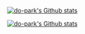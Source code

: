 <!--
### Hi there 👋

**do-park/do-park** is a ✨ _special_ ✨ repository because its `README.md` (this file) appears on your GitHub profile.

Here are some ideas to get you started:

- 🔭 I’m currently working on ...
- 🌱 I’m currently learning ...
- 👯 I’m looking to collaborate on ...
- 🤔 I’m looking for help with ...
- 💬 Ask me about ...
- 📫 How to reach me: ...
- 😄 Pronouns: ...
- ⚡ Fun fact: ...
-->

[![do-park's Github stats](https://github-readme-stats.vercel.app/api/?username=do-park)](https://github.com/anuraghazra/github-readme-stats?username=do-park?count_private=true&theme=gotham&show_icons=true)

[![do-park's Github stats](https://github-readme-stats.vercel.app/api/top-langs/?username=do-park)](https://github.com/anuraghazra/github-readme-stats?username=do-park?count_private=true&theme=gotham&show_icons=true)

